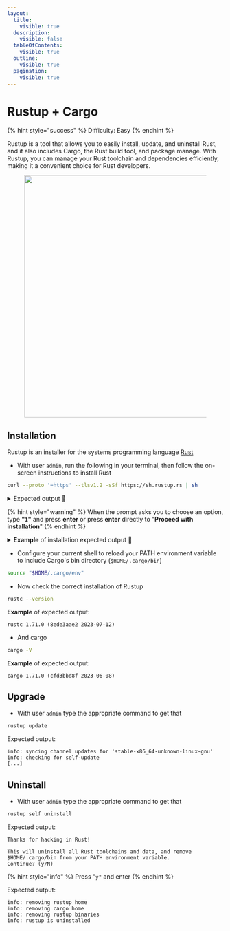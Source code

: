 ```yaml
---
layout:
  title:
    visible: true
  description:
    visible: false
  tableOfContents:
    visible: true
  outline:
    visible: true
  pagination:
    visible: true
---
```


# Rustup + Cargo

{% hint style="success" %}
Difficulty: Easy
{% endhint %}

Rustup is a tool that allows you to easily install, update, and uninstall Rust, and it also includes Cargo, the Rust build tool, and package manage. With Rustup, you can manage your Rust toolchain and dependencies efficiently, making it a convenient choice for Rust developers.

<figure><img src="../../.gitbook/assets/rust-logo.png" alt="" width="563"><figcaption></figcaption></figure>

## Installation

Rustup is an installer for the systems programming language [Rust](https://www.rust-lang.org)

* With user `admin`, run the following in your terminal, then follow the on-screen instructions to install Rust

```bash
curl --proto '=https' --tlsv1.2 -sSf https://sh.rustup.rs | sh
```

<details>

<summary>Expected output 🔽</summary>

<pre><code>info: downloading installer

Welcome to Rust!

This will download and install the official compiler for the Rust
programming language, and its package manager, Cargo.

Rustup metadata and toolchains will be installed into the Rustup
home directory, located at:

  /home/admin/.rustup

This can be modified with the RUSTUP_HOME environment variable.

The Cargo home directory is located at:

  /home/admin/.cargo

This can be modified with the CARGO_HOME environment variable.

The cargo, rustc, rustup and other commands will be added to
Cargo's bin directory, located at:

  /home/admin/.cargo/bin

This path will then be added to your PATH environment variable by
modifying the profile files located at:

  /home/admin/.profile
  /home/admin/.bashrc

You can uninstall at any time with rustup self uninstall and
these changes will be reverted.

Current installation options:


   default host triple: aarch64-unknown-linux-gnu
     default toolchain: stable (default)
               profile: default
  modify PATH variable: yes

1) Proceed with installation (default - just press enter)
2) Customize installation
3) Cancel installation
><a data-footnote-ref href="#user-content-fn-1">1</a>
</code></pre>

</details>

{% hint style="warning" %}
When the prompt asks you to choose an option, type **"`1`"** and press **enter** or press **enter** directly to "**Proceed with installation**"
{% endhint %}

<details>

<summary><strong>Example</strong> of installation expected output 🔽</summary>

```
info: profile set to 'default'
info: default host triple is aarch64-unknown-linux-gnu
info: syncing channel updates for 'stable-aarch64-unknown-linux-gnu'
info: latest update on 2023-07-13, rust version 1.71.0 (8ede3aae2 2023-07-12)
info: downloading component 'cargo'
  7.0 MiB /   7.0 MiB (100 %)   4.5 MiB/s in  1s ETA:  0s
info: downloading component 'clippy'
info: downloading component 'rust-docs'
 13.6 MiB /  13.6 MiB (100 %)   4.3 MiB/s in  3s ETA:  0s
info: downloading component 'rust-std'
 25.4 MiB /  25.4 MiB (100 %)   4.2 MiB/s in  6s ETA:  0s
info: downloading component 'rustc'
 64.0 MiB /  64.0 MiB (100 %)   4.4 MiB/s in 15s ETA:  0s
info: downloading component 'rustfmt'
info: installing component 'cargo'
info: installing component 'clippy'
info: installing component 'rust-docs'
 13.6 MiB /  13.6 MiB (100 %)   2.8 MiB/s in  4s ETA:  0s
info: installing component 'rust-std'
 25.4 MiB /  25.4 MiB (100 %)  12.7 MiB/s in  1s ETA:  0s
info: installing component 'rustc'
 64.0 MiB /  64.0 MiB (100 %)  13.9 MiB/s in  4s ETA:  0s
info: installing component 'rustfmt'
info: default toolchain set to 'stable-aarch64-unknown-linux-gnu'

  stable-aarch64-unknown-linux-gnu installed - rustc 1.71.0 (8ede3aae2 2023-07-12)


Rust is installed now. Great!

To get started you may need to restart your current shell.
This would reload your PATH environment variable to include
Cargo's bin directory ($HOME/.cargo/bin).

To configure your current shell, run:
source "$HOME/.cargo/env"
```

</details>

* Configure your current shell to reload your PATH environment variable to include Cargo's bin directory (`$HOME/.cargo/bin`)

```bash
source "$HOME/.cargo/env"
```

* Now check the correct installation of Rustup

```bash
rustc --version
```

**Example** of expected output:

```
rustc 1.71.0 (8ede3aae2 2023-07-12)
```

* And cargo

```bash
cargo -V
```

**Example** of expected output:

```
cargo 1.71.0 (cfd3bbd8f 2023-06-08)
```

## Upgrade

* With user `admin` type the appropriate command to get that

```bash
rustup update
```

Expected output:

```
info: syncing channel updates for 'stable-x86_64-unknown-linux-gnu'
info: checking for self-update
[...]
```

## Uninstall

* With user `admin` type the appropriate command to get that

```bash
rustup self uninstall
```

Expected output:

```
Thanks for hacking in Rust!

This will uninstall all Rust toolchains and data, and remove
$HOME/.cargo/bin from your PATH environment variable.
Continue? (y/N)
```

{% hint style="info" %}
Press "`y"` and enter
{% endhint %}

Expected output:

```
info: removing rustup home
info: removing cargo home
info: removing rustup binaries
info: rustup is uninstalled
```

[^1]: Type "`1`" and press enter
